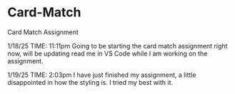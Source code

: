 # Card-Match

Card Match Assignment

1/18/25 TIME: 11:11pm
Going to be starting the card match assignment right now, will be updating read me in VS Code while I am working on the assignment.

1/19/25 TIME: 2:03pm I have just finished my assignment, a little disappointed in how the styling is. I tried my best with it.
